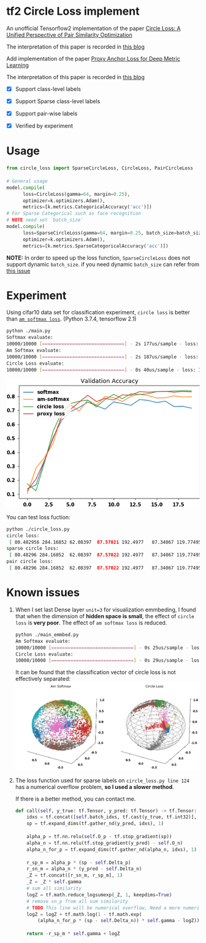 # tf2 Circle Loss implement

An unofficial Tensorflow2 implementation of the paper [Circle Loss: A Unified Perspective of Pair Similarity Optimization](https://arxiv.org/abs/2002.10857)

The interpretation of this paper is recorded in [this blog](https://zhen8838.github.io/2020/04/07/circle-loss/)

Add implementation of the paper [Proxy Anchor Loss for Deep Metric Learning](https://arxiv.org/abs/2003.13911)

The interpretation of this paper is recorded in [this blog](https://zhen8838.github.io/2020/06/17/proxy-anchor/)

- [x] Support class-level labels
- [x] Support Sparse class-level labels
- [x] Support pair-wise labels
- [x] Verified by experiment


# Usage

```python
from circle_loss import SparseCircleLoss, CircleLoss, PairCircleLoss

# General usage
model.compile(
      loss=CircleLoss(gamma=64, margin=0.25),
      optimizer=k.optimizers.Adam(),
      metrics=[k.metrics.CategoricalAccuracy('acc')])
# For Sparse Categorical such as face recognition 
# NOTE need set `batch_size`
model.compile(
      loss=SparseCircleLoss(gamma=64, margin=0.25, batch_size=batch_size),
      optimizer=k.optimizers.Adam(),
      metrics=[k.metrics.SparseCategoricalAccuracy('acc')])
```

**NOTE:** In order to speed up the loss function, `SparseCircleLoss` does not support dynamic `batch_size`. if you need dynamic `batch_size` can refer from [this issue](https://github.com/zhen8838/Circle-Loss/issues/1)

# Experiment

Using cifar10 data set for classification experiment, `circle loss` is  better than [`am softmax loss`](https://arxiv.org/abs/1801.05599). (Python 3.7.4, tensorflow 2.1)

```sh
python ./main.py
Softmax evaluate:
10000/10000 [==============================] - 2s 177us/sample - loss: 1.5902 - acc: 0.7456
Am Softmax evaluate:
10000/10000 [==============================] - 2s 187us/sample - loss: 5.8502 - acc: 0.7727
Circle Loss evaluate:
10000/10000 [==============================] - 0s 40us/sample - loss: 12.5618 - acc: 0.8344
```

![](benchmark.png)

You can test loss fuction:

```sh
python ./circle_loss.py
circle loss:
 [ 80.482956 284.16852 62.08397  87.57021 192.4977   87.34067 119.77495 41.9718 ]
sparse circle loss:
 [ 80.48296 284.16852  62.08397  87.57022 192.4977   87.34067 119.77495 41.9718 ]
pair circle loss:
 [ 80.48296 284.16852  62.08397  87.57022 192.4977   87.34067 119.77495 41.9718 ]
```

# Known issues

1.  When I set last Dense layer `unit=3` for visualization emmbeding, I found that when the dimension of **hidden space is small**, the effect of `circle loss` is **very poor**. The effect of `am softmax loss` is reduced.
    
    ```sh
    python ./main_emmbed.py
    Am Softmax evaluate:
    10000/10000 [==============================] - 0s 25us/sample - loss: 8.9257 - acc: 0.7404
    Circle Loss evaluate:
    10000/10000 [==============================] - 0s 29us/sample - loss: 25.2796 - acc: 0.4561
    ```
    It can be found that the classification vector of circle loss is not effectively separated:
    ![](emmbeding.png)
    
2.  The loss function used for sparse labels on `circle_loss.py line 124` has a numerical overflow problem, **so I used a slower method**. 

    If there is a better method, you can contact me.
    ```python
    def call(self, y_true: tf.Tensor, y_pred: tf.Tensor) -> tf.Tensor:
        idxs = tf.concat([self.batch_idxs, tf.cast(y_true, tf.int32)], 1)
        sp = tf.expand_dims(tf.gather_nd(y_pred, idxs), 1)

        alpha_p = tf.nn.relu(self.O_p - tf.stop_gradient(sp))
        alpha_n = tf.nn.relu(tf.stop_gradient(y_pred) - self.O_n)
        alpha_n_for_p = tf.expand_dims(tf.gather_nd(alpha_n, idxs), 1)

        r_sp_m = alpha_p * (sp - self.Delta_p)
        r_sn_m = alpha_n * (y_pred - self.Delta_n)
        _Z = tf.concat([r_sn_m, r_sp_m], 1)
        _Z = _Z * self.gamma
        # sum all similarity
        logZ = tf.math.reduce_logsumexp(_Z, 1, keepdims=True)
        # remove sn_p from all sum similarity
        # TODO This line will be numerical overflow, Need a more numerically safe method
        logZ = logZ + tf.math.log(1 - tf.math.exp(
            (alpha_n_for_p * (sp - self.Delta_n)) * self.gamma - logZ))

        return -r_sp_m * self.gamma + logZ
    ```
